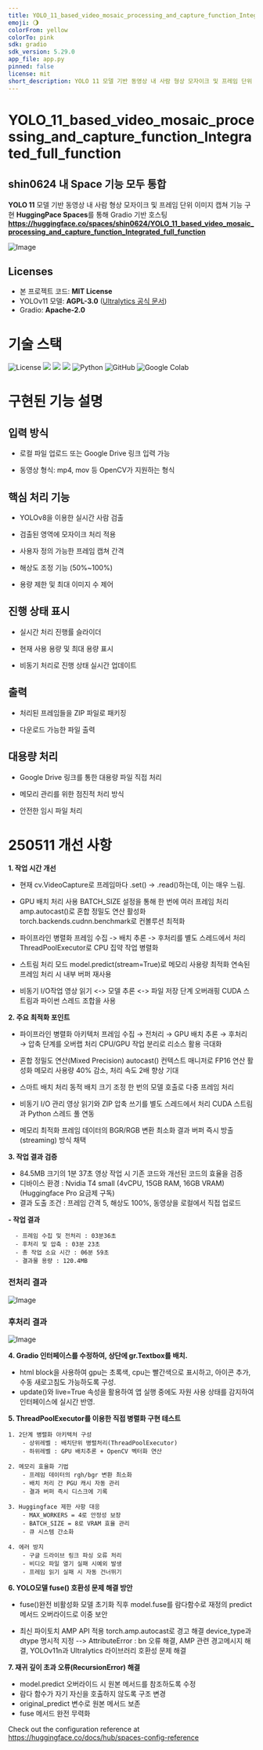 ```yaml
---
title: YOLO_11_based_video_mosaic_processing_and_capture_function_Integrated_full_function
emoji: 🌖
colorFrom: yellow
colorTo: pink
sdk: gradio
sdk_version: 5.29.0
app_file: app.py
pinned: false
license: mit
short_description: YOLO 11 모델 기반 동영상 내 사람 형상 모자이크 및 프레임 단위 이미지 캡쳐 기능 구현
---
```

# YOLO_11_based_video_mosaic_processing_and_capture_function_Integrated_full_function
## shin0624 내 Space 기능 모두 통합
**YOLO 11** 모델 기반 동영상 내 사람 형상 모자이크 및 프레임 단위 이미지 캡쳐 기능 구현
**HuggingPace Spaces**를 통해 Gradio 기반 호스팅
**https://huggingface.co/spaces/shin0624/YOLO_11_based_video_mosaic_processing_and_capture_function_Integrated_full_function**

![Image](https://github.com/user-attachments/assets/e8c2669d-9698-4d26-8c5f-8fd9e72cc765)

## Licenses
- 본 프로젝트 코드: **MIT License**
- YOLOv11 모델: **AGPL-3.0** ([Ultralytics 공식 문서](https://ultralytics.com/license))
- Gradio: **Apache-2.0**

# 기술 스택
![License](https://img.shields.io/badge/License-MIT%2FAGPL--3.0-blue)
<img src="https://img.shields.io/badge/huggingface-FFD21E?style=for-the-badge&logo=huggingface&logoColor=white">
<img src="https://img.shields.io/badge/yolo11-111F68?style=for-the-badge&logo=yolo&logoColor=white">
<img src="https://img.shields.io/badge/Gradio-F97316?style=for-the-badge&logo=Gradio&logoColor=white">
![Python](https://img.shields.io/badge/python-3670A0?style=for-the-badge&logo=python&logoColor=ffdd54)
![GitHub](https://img.shields.io/badge/github-%23121011.svg?style=for-the-badge&logo=github&logoColor=white)
![Google Colab](https://img.shields.io/badge/Google%20Colab-%23F9A825.svg?style=for-the-badge&logo=googlecolab&logoColor=white)

# 구현된 기능 설명

## 입력 방식

- 로컬 파일 업로드 또는 Google Drive 링크 입력 가능

- 동영상 형식: mp4, mov 등 OpenCV가 지원하는 형식

## 핵심 처리 기능

- YOLOv8을 이용한 실시간 사람 검출

- 검출된 영역에 모자이크 처리 적용

- 사용자 정의 가능한 프레임 캡쳐 간격

- 해상도 조정 기능 (50%~100%)

- 용량 제한 및 최대 이미지 수 제어

## 진행 상태 표시

- 실시간 처리 진행률 슬라이더

- 현재 사용 용량 및 최대 용량 표시

- 비동기 처리로 진행 상태 실시간 업데이트

## 출력

- 처리된 프레임들을 ZIP 파일로 패키징

- 다운로드 가능한 파일 출력

## 대용량 처리

- Google Drive 링크를 통한 대용량 파일 직접 처리

- 메모리 관리를 위한 점진적 처리 방식

- 안전한 임시 파일 처리

# 250511 개선 사항
**1. 작업 시간 개선**
- 현재 cv.VideoCapture로 프레임마다 .set() -> .read()하는데, 이는 매우 느림.
- GPU 배치 처리 사용
  BATCH_SIZE 설정을 통해 한 번에 여러 프레임 처리
  amp.autocast()로 혼합 정밀도 연산 활성화
  torch.backends.cudnn.benchmark로 컨볼루션 최적화
  
- 파이프라인 병렬화
  프레임 수집 -> 배치 추론 -> 후처리를 별도 스레드에서 처리
  ThreadPoolExecutor로 CPU 집약 작업 병렬화
  
- 스트림 처리 모드
  model.predict(stream=True)로 메모리 사용량 최적화
  연속된 프레임 처리 시 내부 버퍼 재사용
  
- 비동기 I/O작업
  영상 읽기 <-> 모델 추론 <-> 파일 저장 단계 오버래핑
  CUDA 스트림과 파이썬 스레드 조합을 사용

**2. 주요 최적화 포인트**
- 파이프라인 병렬화 아키텍처
  프레임 수집 → 전처리 → GPU 배치 추론 → 후처리 → 압축 단계를 오버랩 처리
  CPU/GPU 작업 분리로 리소스 활용 극대화

- 혼합 정밀도 연산(Mixed Precision)
  autocast() 컨텍스트 매니저로 FP16 연산 활성화
  메모리 사용량 40% 감소, 처리 속도 2배 향상 기대

- 스마트 배치 처리
  동적 배치 크기 조정
  한 번의 모델 호출로 다중 프레임 처리

- 비동기 I/O 관리
  영상 읽기와 ZIP 압축 쓰기를 별도 스레드에서 처리
  CUDA 스트림과 Python 스레드 풀 연동

- 메모리 최적화
  프레임 데이터의 BGR/RGB 변환 최소화
  결과 버퍼 즉시 방출(streaming) 방식 채택

**3. 작업 결과 검증**
- 84.5MB 크기의 1분 37초 영상 작업 시 기존 코드와 개선된 코드의 효율을 검증
- 디바이스 환경 : Nvidia T4 small (4vCPU, 15GB RAM, 16GB VRAM) (Huggingface Pro 요금제 구독)
- 결과 도출 조건 : 프레임 간격 5, 해상도 100%, 동영상을 로컬에서 직접 업로드
  
**- 작업 결과**
  ```
	- 프레임 수집 및 전처리 : 03분36초
	- 후처리 및 압축 : 03분 23초
	- 총 작업 소요 시간 : 06분 59초
	- 결과물 용량 : 120.4MB
  ```
### 전처리 결과
![Image](https://github.com/user-attachments/assets/0f747455-6cd3-4b53-bbc2-04aca87195c3)

### 후처리 결과
![Image](https://github.com/user-attachments/assets/28ea7d9c-b482-499b-a6d3-c2c778777e34)

**4. Gradio 인터페이스를 수정하여, 상단에 gr.Textbox를 배치.**
- html block을 사용하여 gpu는 초록색, cpu는 빨간색으로 표시하고, 아이콘 추가, 수동 새로고침도 가능하도록 구성.
- update()와 live=True 속성을 활용하여 앱 실행 중에도 자원 사용 상태를 감지하여 인터페이스에 실시간 반영.

**5. ThreadPoolExecutor를 이용한 직접 병렬화 구현 테스트**

	1. 2단계 병렬화 아키텍처 구성
		- 상위레벨 : 배치단위 병렬처리(ThreadPoolExecutor)
		- 하위레벨 : GPU 배치추론 + OpenCV 벡터화 연산

	2. 메모리 효율화 기법
		- 프레임 데이터의 rgh/bgr 변환 최소화
		- 배치 처리 간 PGU 캐시 자동 관리
		- 결과 버퍼 즉시 디스크에 기록

	3. Huggingface 제한 사항 대응
		- MAX_WORKERS = 4로 안정성 보장
		- BATCH_SIZE = 8로 VRAM 효율 관리
		- 큐 시스템 간소화

	4. 에러 방지
		- 구글 드라이브 링크 파싱 오류 처리
		- 비디오 파일 열기 실패 시예외 발생
		- 프레임 읽기 실패 시 자동 건너뛰기

**6. YOLO모델 fuse() 호환성 문제 해결 방안**
- fuse()완전 비활성화
  모델 초기화 직후 model.fuse를 람다함수로 재정의
  predict메서드 오버라이드로 이중 보안
  
- 최신 파이토치 AMP API 적용
  torch.amp.autocast로 경고 해결
  device_type과 dtype 명시적 지정
  --> AttributeError : bn 오류 해결, AMP 관련 경고메시지 해결, YOLOv11n과 Ultralytics 라이브러리 호환성 문제 해결

**7. 재귀 깊이 초과 오류(RecursionError) 해결**
- model.predict 오버라이드 시 원본 메서드를 참조하도록 수정
- 람다 함수가 자기 자신을 호출하지 않도록 구조 변경
- original_predict 변수로 원본 메서드 보존
- fuse 메서드 완전 무력화

Check out the configuration reference at https://huggingface.co/docs/hub/spaces-config-reference
